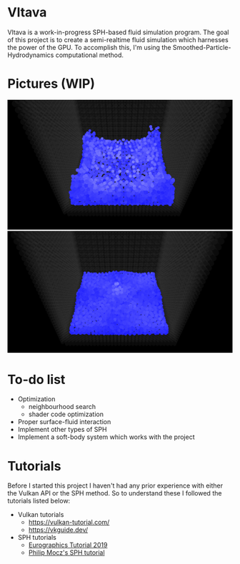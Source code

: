 # Vltava

Vltava is a work-in-progress SPH-based fluid simulation program. The goal of this project is to create a semi-realtime fluid simulation which harnesses the power of the GPU. To accomplish this, I'm using the Smoothed-Particle-Hydrodynamics computational method.


# Pictures (WIP)

![Pic1](https://github.com/Coldus12/SPHSimulation/blob/master/2744particle32container.png)
![Pic2](https://github.com/Coldus12/SPHSimulation/blob/master/2744particle32container-2.png)

# To-do list

 - Optimization
	 - neighbourhood search
	 - shader code optimization
- Proper surface-fluid interaction
- Implement other types of SPH
- Implement a soft-body system which works with the project

# Tutorials 

Before I started this project I haven't had any prior experience with either the Vulkan API or the SPH method. So to understand these I followed the tutorials listed below:

- Vulkan tutorials
	- https://vulkan-tutorial.com/
	- https://vkguide.dev/
- SPH tutorials
	- [Eurographics Tutorial 2019](https://interactivecomputergraphics.github.io/SPH-Tutorial/)
	- [Philip Mocz's SPH tutorial](https://philip-mocz.medium.com/create-your-own-smoothed-particle-hydrodynamics-simulation-with-python-76e1cec505f1)
